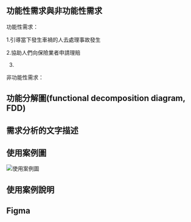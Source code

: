 ## 功能性需求與非功能性需求
功能性需求：

1.引導當下發生車禍的人去處理事故發生

2.協助人們向保險業者申請理賠

3.

非功能性需求：



## 功能分解圖(functional decomposition diagram, FDD)


## 需求分析的文字描述


## 使用案例圖
![使用案例圖](https://user-images.githubusercontent.com/113971516/197565932-54b65f56-e66f-4ac1-b280-b2d76cfc64ef.jpg)


## 使用案例說明


## Figma
